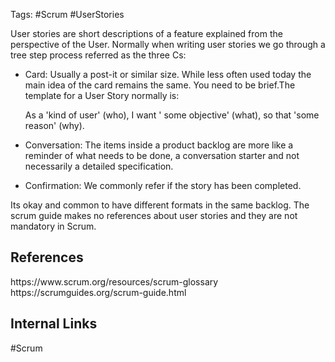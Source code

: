 Tags: #Scrum #UserStories

User stories are short descriptions of a feature explained from the perspective of the User. Normally when writing user stories we go through a tree step process referred as the three Cs:

- Card: Usually a post-it or similar size. While less often used today the main idea of the card remains the same. You need to be brief.The template for a User Story normally is:

	As a 'kind of user' (who),
	I want ' some objective' (what),
	so that 'some reason' (why).


- Conversation:
The items inside a product backlog are more like a reminder of what needs to be done, a conversation starter and not necessarily a detailed specification.

- Confirmation:
We commonly refer if the story has been completed.

Its okay and common to have different formats in the same backlog. The scrum guide makes no references about user stories and they are not mandatory in Scrum.
<h2>References</h2>
https://www.scrum.org/resources/scrum-glossary
https://scrumguides.org/scrum-guide.html
<h2>Internal Links</h2>
#Scrum 